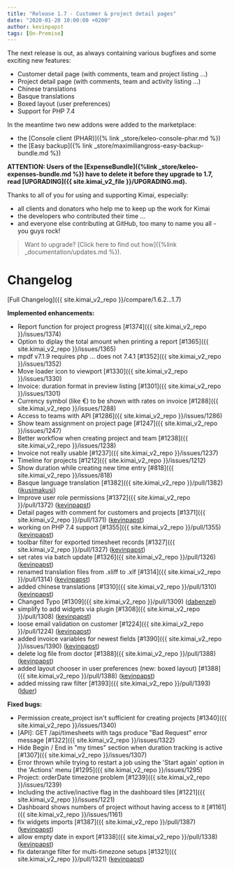 ```yaml
---
title: "Release 1.7 - Customer & project detail pages"
date: "2020-01-20 10:00:00 +0200"
author: kevinpapst
tags: [On-Premise]
---
```


The next release is out, as always containing various bugfixes and some exciting new features:

- Customer detail page (with comments, team and project listing ...)
- Project detail page (with comments, team and activity listing ...)
- Chinese translations
- Basque translations
- Boxed layout (user preferences)
- Support for PHP 7.4

In the meantime two new addons were added to the marketplace:
- the [Console client (PHAR)]({% link _store/keleo-console-phar.md %})
- the [Easy backup]({% link _store/maximiliangross-easy-backup-bundle.md %})

**ATTENTION: Users of the [ExpenseBundle]({%link _store/keleo-expenses-bundle.md %}) have to delete it before they upgrade to 1.7, 
read [UPGRADING]({{ site.kimai_v2_file }}/UPGRADING.md).**

Thanks to all of you for using and supporting Kimai, especially:
- all clients and donators who help me to keep up the work for Kimai
- the developers who contributed their time ...
- and everyone else contributing at GitHub, too many to name you all - you guys rock!

> Want to upgrade? [Click here to find out how]({%link _documentation/updates.md %}).

# Changelog

[Full Changelog]({{ site.kimai_v2_repo }}/compare/1.6.2...1.7)

**Implemented enhancements:**

- Report function for project progress [\#1374]({{ site.kimai_v2_repo }}/issues/1374)
- Option to diplay the total amount when printing a report [\#1365]({{ site.kimai_v2_repo }}/issues/1365)
- mpdf v7.1.9 requires php ... does not 7.4.1 [\#1352]({{ site.kimai_v2_repo }}/issues/1352)
- Move loader icon to viewport [\#1330]({{ site.kimai_v2_repo }}/issues/1330)
- Invoice: duration format in preview listing [\#1301]({{ site.kimai_v2_repo }}/issues/1301)
- Currency symbol \(like €\) to be shown with rates on invoice [\#1288]({{ site.kimai_v2_repo }}/issues/1288)
- Access to teams with API [\#1286]({{ site.kimai_v2_repo }}/issues/1286)
- Show team assignment on project page [\#1247]({{ site.kimai_v2_repo }}/issues/1247)
- Better workflow when creating project and team [\#1238]({{ site.kimai_v2_repo }}/issues/1238)
- Invoice not really usable [\#1237]({{ site.kimai_v2_repo }}/issues/1237)
- Timeline for projects [\#1212]({{ site.kimai_v2_repo }}/issues/1212)
- Show duration while creating new time entry [\#818]({{ site.kimai_v2_repo }}/issues/818)
- Basque language translation [\#1382]({{ site.kimai_v2_repo }}/pull/1382) ([ikusimakusi](https://github.com/ikusimakusi))
- Improve user role permissions [\#1372]({{ site.kimai_v2_repo }}/pull/1372) ([kevinpapst](https://github.com/kevinpapst))
- Detail pages with comment for customers and projects [\#1371]({{ site.kimai_v2_repo }}/pull/1371) ([kevinpapst](https://github.com/kevinpapst))
- working on PHP 7.4 support [\#1355]({{ site.kimai_v2_repo }}/pull/1355) ([kevinpapst](https://github.com/kevinpapst))
- toolbar filter for exported timesheet records [\#1327]({{ site.kimai_v2_repo }}/pull/1327) ([kevinpapst](https://github.com/kevinpapst))
- set rates via batch update [\#1326]({{ site.kimai_v2_repo }}/pull/1326) ([kevinpapst](https://github.com/kevinpapst))
- renamed translation files from .xliff to .xlf [\#1314]({{ site.kimai_v2_repo }}/pull/1314) ([kevinpapst](https://github.com/kevinpapst))
- added chinese translations [\#1310]({{ site.kimai_v2_repo }}/pull/1310) ([kevinpapst](https://github.com/kevinpapst))
- Changed Typo [\#1309]({{ site.kimai_v2_repo }}/pull/1309) ([dabenzel](https://github.com/dabenzel))
- simplify to add widgets via plugin [\#1308]({{ site.kimai_v2_repo }}/pull/1308) ([kevinpapst](https://github.com/kevinpapst))
- loose email validation on customer [\#1224]({{ site.kimai_v2_repo }}/pull/1224) ([kevinpapst](https://github.com/kevinpapst))
- added invoice variables for newest fields [\#1390]({{ site.kimai_v2_repo }}/issues/1390) ([kevinpapst](https://github.com/kevinpapst))
- delete log file from doctor [\#1388]({{ site.kimai_v2_repo }}/pull/1388) ([kevinpapst](https://github.com/kevinpapst))
- added layout chooser in user preferences (new: boxed layout) [\#1388]({{ site.kimai_v2_repo }}/pull/1388) ([kevinpapst](https://github.com/kevinpapst))
- added missing raw filter [\#1393]({{ site.kimai_v2_repo }}/pull/1393) ([lduer](https://github.com/lduer))

**Fixed bugs:**

- Permission create\_project isn't sufficient for creating projects [\#1340]({{ site.kimai_v2_repo }}/issues/1340)
- \[API\]: GET ​/api​/timesheets with tags produce "Bad Request" error message [\#1322]({{ site.kimai_v2_repo }}/issues/1322)
- Hide Begin / End in "my times" section when duration tracking is active [\#1307]({{ site.kimai_v2_repo }}/issues/1307)
- Error thrown while trying to restart a job using the 'Start again' option in the 'Actions' menu [\#1295]({{ site.kimai_v2_repo }}/issues/1295)
- Project: orderDate timezone problem [\#1239]({{ site.kimai_v2_repo }}/issues/1239)
- Including the active/inactive flag in the dashboard tiles [\#1221]({{ site.kimai_v2_repo }}/issues/1221)
- Dashboard shows numbers of project without having access to it [\#1161]({{ site.kimai_v2_repo }}/issues/1161)
- fix widgets imports [\#1387]({{ site.kimai_v2_repo }}/pull/1387) ([kevinpapst](https://github.com/kevinpapst))
- allow empty date in export [\#1338]({{ site.kimai_v2_repo }}/pull/1338) ([kevinpapst](https://github.com/kevinpapst))
- fix daterange filter for multi-timezone setups [\#1321]({{ site.kimai_v2_repo }}/pull/1321) ([kevinpapst](https://github.com/kevinpapst))
